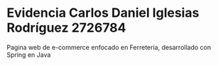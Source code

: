 # Evidencia Carlos Daniel Iglesias Rodríguez    2726784

Pagina web de e-commerce enfocado en Ferreteria, desarrollado con Spring en Java

